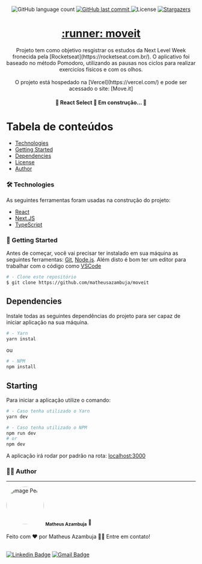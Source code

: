 <p align="center">
    <img alt="GitHub language count" src="https://img.shields.io/github/languages/count/matheusazambuja/moveit?color=%2304D361">
    <a href="https://github.com/matheusazambuja/moveit/commits/master">
        <img alt="GitHub last commit" src="https://img.shields.io/github/last-commit/matheusazambuja/moveit">
    </a>
    <img alt="License" src="https://img.shields.io/badge/license-MIT-brightgreen">
    <a href="https://github.com/matheusazambuja/moveit/stargazers">
        <img alt="Stargazers" src="https://img.shields.io/github/stars/matheusazambuja/moveit?style=social">
    </a>
</p>

<h1 align="center">
    <a href="https://pt-br.reactjs.org/">:runner: moveit</a>
</h1>
<p align="center">
    Projeto tem como objetivo resgistrar os estudos da Next Level Week fronecida pela [Rocketseat](https://rocketseat.com.br/). O aplicativo foi baseado no método Pomodoro, utilizando as pausas nos ciclos para realizar exercicíos físicos e com os olhos.
    <br><br>
    O projeto está hospedado na [Vercel](https://vercel.com/) e pode ser acessado o site: [Move.it]
</p>

<h4 align="center"> 
	🚧  React Select 🚀 Em construção...  🚧
</h4>

Tabela de conteúdos
=================
<!--ts-->
   * [Technologies](#-technologies)
   * [Getting Started](#-getting-started)
   * [Dependencies](#-dependencies)
   * [License](#-license)
   * [Author](#-author)
<!--te-->

### 🛠 Technologies
As seguintes ferramentas foram usadas na construção do projeto:

- [React](https://pt-br.reactjs.org/)
- [Next.JS](https://nextjs.org/)
- [TypeScript](https://www.typescriptlang.org/)

### 🚀 Getting Started

Antes de começar, você vai precisar ter instalado em sua máquina as seguintes ferramentas:
[Git](https://git-scm.com), [Node.js](https://nodejs.org/en/). 
Além disto é bom ter um editor para trabalhar com o código como [VSCode](https://code.visualstudio.com/)


```bash
# - Clone este repositório
$ git clone https://github.com/matheusazambuja/moveit
```


## Dependencies
Instale todas as seguintes dependências do projeto para ser capaz de iniciar aplicação na sua máquina.
```bash
# - Yarn
yarn instal
```
ou
```bash
# - NPM
npm install
```

## Starting
Para iniciar a aplicação utilize o comando:

```bash
# - Caso tenha utilizado o Yarn
yarn dev

# - Caso tenha utilizado o NPM
npm run dev
# or
npm dev
```

A aplicação irá rodar por padrão na rota: [localhost:3000](http://localhost:3000)


### 🤵🏿 Author
---
<div>
    <img style="border-radius: 50%;" src="https://avatars.githubusercontent.com/u/60441029?s=460&u=d1fb5758f1192d28b6957689b03d7d9c2f77398f&v=4" width="100px;" alt="Image Perfil" />
    <sub><b>Matheus Azambuja</b></sub> 🚀
</div>
<br>
Feito com ❤️ por Matheus Azambuja 👋🏽 Entre em contato!
<br><br>

[![Linkedin Badge](https://img.shields.io/badge/-MatheusAzambuja-blue?style=flat-square&logo=Linkedin&logoColor=white&link=https://https://www.linkedin.com/in/matheus-azambuja-9197411a1//)](https://https://www.linkedin.com/in/matheus-azambuja-9197411a1//)
[![Gmail Badge](https://img.shields.io/badge/-matheusazambuja35@gmail.com-c14438?style=flat-square&logo=Gmail&logoColor=white&link=mailto:matheusazambuja35@gmail.com)](mailto:matheusazambuja35@gmail.com)